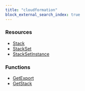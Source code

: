 ```yaml
---
title: "cloudformation"
block_external_search_index: true
---
```


<!-- WARNING: this file was generated by Pulumi Docs Generator. -->
<!-- Do not edit by hand unless you're certain you know what you are doing! -->

<h3>Resources</h3>
<ul class="api">
    <li><a href="stack"><span class="symbol resource"></span>Stack</a></li>
    <li><a href="stackset"><span class="symbol resource"></span>StackSet</a></li>
    <li><a href="stacksetinstance"><span class="symbol resource"></span>StackSetInstance</a></li>
</ul>

<h3>Functions</h3>
<ul class="api">
    <li><a href="getexport"><span class="symbol datasource"></span>GetExport</a></li>
    <li><a href="getstack"><span class="symbol datasource"></span>GetStack</a></li>
</ul>

